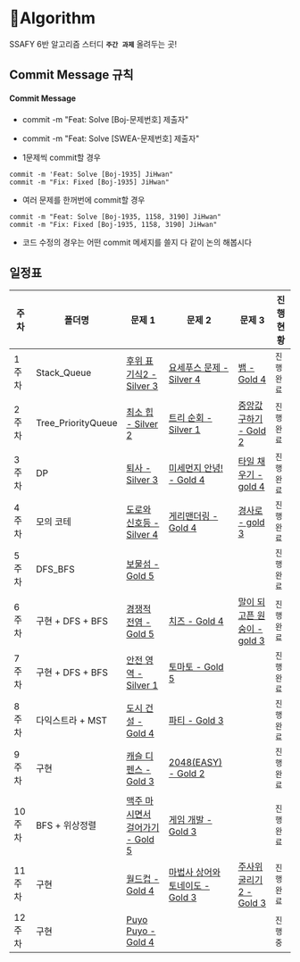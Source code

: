 # 🌱Algorithm
SSAFY 6반 알고리즘 스터디 **`주간 과제`** 올려두는 곳!

## Commit Message 규칙

#### Commit Message

- commit -m "Feat: Solve [Boj-문제번호] 제출자"

- commit -m "Feat: Solve [SWEA-문제번호] 제출자"

- 1문제씩 commit할 경우

```
commit -m 'Feat: Solve [Boj-1935] JiHwan"
commit -m "Fix: Fixed [Boj-1935] JiHwan"

```

- 여러 문제를 한꺼번에 commit할 경우

```
commit -m "Feat: Solve [Boj-1935, 1158, 3190] JiHwan"
commit -m "Fix: Fixed [Boj-1935, 1158, 3190] JiHwan"
```

- 코드 수정의 경우는 어떤 commit 메세지를 쓸지 다 같이 논의 해봅시다

## 일정표

| **주차** | **폴더명**          | **문제 1**                                                   | **문제 2**                                                   | **문제 3**                                                   | **진행 현황** |
| -------- | ------------------- | ------------------------------------------------------------ | ------------------------------------------------------------ | ------------------------------------------------------------ | ------------- |
| 1주차    | Stack_Queue   | [후위 표기식2 - Silver 3](https://www.acmicpc.net/problem/1935) | [요세푸스 문제 - Silver 4](https://www.acmicpc.net/problem/1158) | [뱀 - Gold 4](https://www.acmicpc.net/problem/3190) | `진행 완료`   |
| 2주차    | Tree_PriorityQueue   | [최소 힙 - Silver 2](https://www.acmicpc.net/problem/1927) | [트리 순회 - Silver 1](https://www.acmicpc.net/problem/1991) | [중앙값 구하기 - Gold 2](https://www.acmicpc.net/problem/2696) | `진행 완료`   |
| 3주차    | DP | [퇴사 - Silver 3](https://www.acmicpc.net/problem/14501) | [미세먼지 안녕! - Gold 4](https://www.acmicpc.net/problem/17144) | [타일 채우기 - gold 4](https://www.acmicpc.net/problem/2133) | `진행 완료` |
| 4주차    | 모의 코테 | [도로와 신호등 - Silver 4](https://www.acmicpc.net/problem/2980) | [게리맨더링 - Gold 4](https://www.acmicpc.net/problem/17471) | [경사로 - gold 3](https://www.acmicpc.net/problem/14890) | `진행 완료` |
| 5주차    | DFS_BFS | [보물섬 - Gold 5](https://www.acmicpc.net/problem/2589) | | | `진행 완료` |
| 6주차    | 구현 + DFS + BFS | [경쟁적 전염 - Gold 5](https://www.acmicpc.net/problem/18405) | [치즈 - Gold 4](https://www.acmicpc.net/problem/2636) | [말이 되고픈 원숭이 - gold 3](https://www.acmicpc.net/problem/1600) | `진행 완료` |
| 7주차    | 구현 + DFS + BFS | [안전 영역 - Silver 1](https://www.acmicpc.net/problem/2468) | [토마토 - Gold 5](https://www.acmicpc.net/problem/7569) || `진행 완료` |
| 8주차    | 다익스트라 + MST  | [도시 건설 - Gold 4](https://www.acmicpc.net/problem/21924) | [파티 - Gold 3](https://www.acmicpc.net/problem/1238) |   | `진행 완료` |
| 9주차    | 구현  | [캐슬 디펜스 - Gold 3](https://www.acmicpc.net/problem/17135) | [2048(EASY) - Gold 2](https://www.acmicpc.net/problem/12100) |   | `진행 완료` |
| 10주차    | BFS + 위상정렬  | [맥주 마시면서 걸어가기 - Gold 5](https://www.acmicpc.net/problem/9205) | [게임 개발 - Gold 3](https://www.acmicpc.net/problem/1516) |   | `진행 완료` |
| 11주차    | 구현   | [월드컵 - Gold 4](https://www.acmicpc.net/problem/6987) | [마법사 상어와 토네이도 - Gold 3](https://www.acmicpc.net/problem/20057) | [주사위 굴리기2 - Gold 3](https://www.acmicpc.net/problem/23288) | `진행 완료`   |
| 12주차    | 구현   | [Puyo Puyo - Gold 4](https://www.acmicpc.net/problem/11559) | |  | `진행 중`   |
